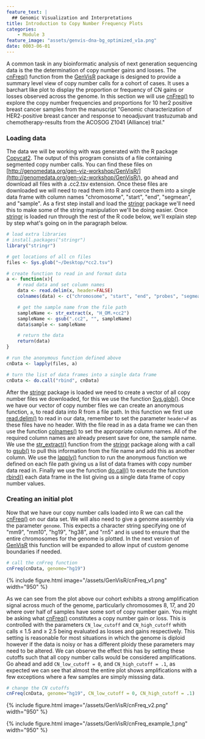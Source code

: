 ```yaml
---
feature_text: |
  ## Genomic Visualization and Interpretations
title: Introduction to Copy Number Frequency Plots
categories:
    - Module 3
feature_image: "assets/genvis-dna-bg_optimized_v1a.png"
date: 0003-06-01
---
```


A common task in any bioinformatic analysis of next generation sequencing data is the the determination of copy number gains and losses. The [cnFreq()](https://www.rdocumentation.org/packages/GenVisR/versions/1.0.4/topics/cnFreq) function from the [GenVisR](https://bioconductor.org/packages/release/bioc/html/GenVisR.html) package is designed to provide a summary level view of copy number calls for a cohort of cases. It uses a barchart like plot to display the proportion or frequency of CN gains or losses observed across the genome. In this section we will use [cnFreq()](https://www.rdocumentation.org/packages/GenVisR/versions/1.0.4/topics/cnFreq) to explore the copy number frequencies and proportions for 10 her2 positive breast cancer samples from the manuscript "Genomic characterization of HER2-positive breast cancer and response to neoadjuvant trastuzumab and chemotherapy-results from the ACOSOG Z1041 (Alliance) trial."

### Loading data
The data we will be working with was generated with the R package [Copycat2](https://github.com/abelhj/cc2). The output of this program consists of a file containing segmented copy number calls. You can find these files on [http://genomedata.org/gen-viz-workshop/GenVisR/](http://genomedata.org/gen-viz-workshop/GenVisR/), go ahead and download all files with a .cc2.tsv extension. Once these files are downloaded we will need to read them into R and coerce them into a single data frame with column names "chromosome", "start", "end", "segmean", and "sample". As a first step install and load the [stringr](https://cran.r-project.org/web/packages/stringr/index.html) package we'll need this to make some of the string manipulation we'll be doing easier. Once [stringr](https://cran.r-project.org/web/packages/stringr/index.html) is loaded run through the rest of the R code below, we'll explain step by step what's going on in the paragraph below.

```R
# load extra libraries
# install.packages("stringr")
library("stringr")

# get locations of all cn files
files <- Sys.glob("~/Desktop/*cc2.tsv")

# create function to read in and format data
a <- function(x){
    # read data and set column names
    data <- read.delim(x, header=FALSE)
    colnames(data) <- c("chromosome", "start", "end", "probes", "segmean")

    # get the sample name from the file path
    sampleName <- str_extract(x, "H_OM.+cc2")
    sampleName <- gsub(".cc2", "", sampleName)
    data$sample <- sampleName

    # return the data
    return(data)
}

# run the anonymous function defined above
cnData <- lapply(files, a)

# turn the list of data frames into a single data frame
cnData <- do.call("rbind", cnData)
```

After the [stringr](https://cran.r-project.org/web/packages/stringr/index.html) package is loaded we need to create a vector of all copy number files we downloaded, for this we use the function [Sys.glob()](https://www.rdocumentation.org/packages/base/versions/3.4.1/topics/Sys.glob). Once we have our vector of copy number files we can create an anonymous function, `a`, to read data into R from a file path. In this function we first use [read.delim()](https://www.rdocumentation.org/packages/utils/versions/3.4.1/topics/read.table) to read in our data, remember to set the parameter `header=F` as these files have no header. With the file read in as a data frame we can then use the function [colnames()](https://www.rdocumentation.org/packages/base/versions/3.4.1/topics/row%2Bcolnames) to set the appropriate column names. All of the required column names are already present save for one, the sample name. We use the [str_extract()](https://www.rdocumentation.org/packages/stringr/versions/1.1.0/topics/str_extract) function from the [stringr](https://cran.r-project.org/web/packages/stringr/index.html) package along with a call to [gsub()](https://www.rdocumentation.org/packages/base/versions/3.4.1/topics/grep) to pull this information from the file name and add this as another column. We use the [lapply()](https://www.rdocumentation.org/packages/base/versions/3.4.1/topics/lapply) function to run the anonymous function we defined on each file path giving us a list of data frames with copy number data read in. Finally we use the function [do.call()](https://www.rdocumentation.org/packages/base/versions/3.4.1/topics/do.call) to execute the function [rbind()](https://www.rdocumentation.org/packages/base/versions/3.4.1/topics/cbind) each data frame in the list giving us a single data frame of copy number values.

### Creating an initial plot

Now that we have our copy number calls loaded into R we can call the [cnFreq()](https://www.rdocumentation.org/packages/GenVisR/versions/1.0.4/topics/cnFreq) on our data set. We will also need to give a genome assembly via the parameter `genome`. This expects a character string specifying one of "mm9", "mm10", "hg19", "hg38", and "rn5" and is used to ensure that the entire chromosomes for the genome is plotted. In the next version of [GenVisR](https://bioconductor.org/packages/release/bioc/html/GenVisR.html) this function will be expanded to allow input of custom genome boundaries if needed.

```R
# call the cnFreq function
cnFreq(cnData, genome="hg19")
```

{% include figure.html image="/assets/GenVisR/cnFreq_v1.png" width="950" %}

As we can see from the plot above our cohort exhibits a strong amplification signal across much of the genome, particularly chromosomes 8, 17, and 20 where over half of samples have some sort of copy number gain. You might be asking what [cnFreq()](https://www.rdocumentation.org/packages/GenVisR/versions/1.0.4/topics/cnFreq) constitutes a copy number gain or loss. This is controlled with the parameters `CN_low_cutoff` and `CN_high_cutoff` whith calls ≤ 1.5 and ≥ 2.5 being evaluated as losses and gains respectively. This setting is reasonable for most situations in which the genome is diploid however if the data is noisy or has a different ploidy these parameters may need to be altered. We can observe the effect this has by setting these cutoffs such that all copy number calls would be considered amplifications. Go ahead and add `CN_low_cutoff = 0`, and `CN_high_cutoff = .1`, as expected we can see that almost the entire plot shows amplifications with a few exceptions where a few samples are simply misssing data.

```R
# change the CN cutoffs
cnFreq(cnData, genome="hg19", CN_low_cutoff = 0, CN_high_cutoff = .1)
```

{% include figure.html image="/assets/GenVisR/cnFreq_v2.png" width="950" %}


{% include figure.html image="/assets/GenVisR/cnFreq_example_1.png" width="950" %}
